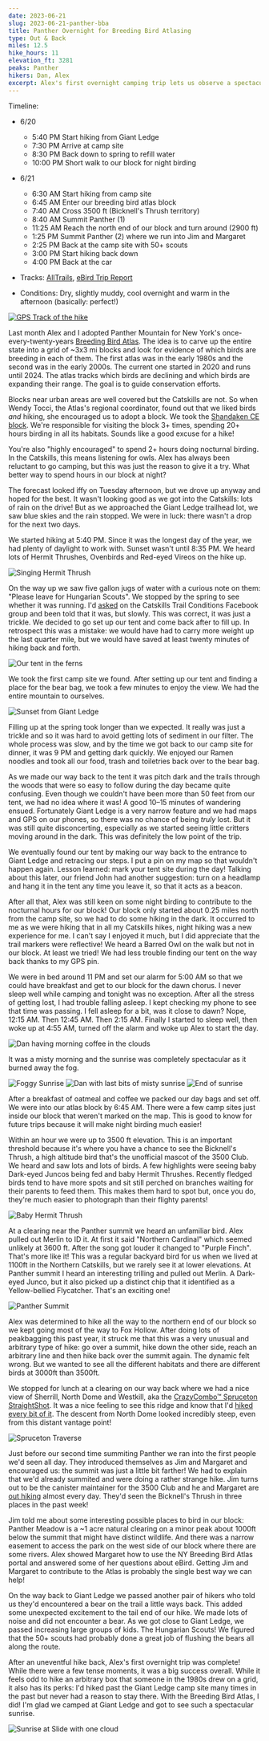 ```yaml
---
date: 2023-06-21
slug: 2023-06-21-panther-bba
title: Panther Overnight for Breeding Bird Atlasing
type: Out & Back
miles: 12.5
hike_hours: 11
elevation_ft: 3281
peaks: Panther
hikers: Dan, Alex
excerpt: Alex's first overnight camping trip lets us observe a spectacular sunrise and lots of breeding bird behavior. Some lessons are learned!
---
```


Timeline:

- 6/20
  - 5:40 PM Start hiking from Giant Ledge
  - 7:30 PM Arrive at camp site
  - 8:30 PM Back down to spring to refill water
  - 10:00 PM Short walk to our block for night birding
- 6/21
  - 6:30 AM Start hiking from camp site
  - 6:45 AM Enter our breeding bird atlas block
  - 7:40 AM Cross 3500 ft (Bicknell's Thrush territory)
  - 8:40 AM Summit Panther (1)
  - 11:25 AM Reach the north end of our block and turn around (2900 ft)
  - 1:25 PM Summit Panther (2) where we run into Jim and Margaret
  - 2:25 PM Back at the camp site with 50+ scouts
  - 3:00 PM Start hiking back down
  - 4:00 PM Back at the car

- Tracks: [AllTrails], [eBird Trip Report]
- Conditions: Dry, slightly muddy, cool overnight and warm in the afternoon (basically: perfect!)

[![GPS Track of the hike]({{site.baseurl}}/assets/2023-06-21-panther-bba/track.png)]({{site.baseurl}}/map/?hike=2023-06-21-panther-bba)

Last month Alex and I adopted Panther Mountain for New York's once-every-twenty-years [Breeding Bird Atlas]. The idea is to carve up the entire state into a grid of ~3x3 mi blocks and look for evidence of which birds are breeding in each of them. The first atlas was in the early 1980s and the second was in the early 2000s. The current one started in 2020 and runs until 2024. The atlas tracks which birds are declining and which birds are expanding their range. The goal is to guide conservation efforts.

Blocks near urban areas are well covered but the Catskills are not. So when Wendy Tocci, the Atlas's regional coordinator, found out that we liked birds _and_ hiking, she encouraged us to adopt a block. We took the [Shandaken CE block]. We're responsible for visiting the block 3+ times, spending 20+ hours birding in all its habitats. Sounds like a good excuse for a hike!

You're also "highly encouraged" to spend 2+ hours doing nocturnal birding. In the Catskills, this means listening for owls. Alex has always been reluctant to go camping, but this was just the reason to give it a try. What better way to spend hours in our block at night?

The forecast looked iffy on Tuesday afternoon, but we drove up anyway and hoped for the best. It wasn't looking good as we got into the Catskills: lots of rain on the drive! But as we approached the Giant Ledge trailhead lot, we saw blue skies and the rain stopped. We were in luck: there wasn't a drop for the next two days.

We started hiking at 5:40 PM. Since it was the longest day of the year, we had plenty of daylight to work with. Sunset wasn't until 8:35 PM. We heard lots of Hermit Thrushes, Ovenbirds and Red-eyed Vireos on the hike up.

![Singing Hermit Thrush]({{site.baseurl}}/assets/2023-06-21-panther-bba/P1150690-singing-hermit.jpeg)

On the way up we saw five gallon jugs of water with a curious note on them: "Please leave for Hungarian Scouts". We stopped by the spring to see whether it was running. I'd [asked] on the Catskills Trail Conditions Facebook group and been told that it was, but slowly. This was correct, it was just a trickle. We decided to go set up our tent and come back after to fill up. In retrospect this was a mistake: we would have had to carry more weight up the last quarter mile, but we would have saved at least twenty minutes of hiking back and forth.

![Our tent in the ferns]({{site.baseurl}}/assets/2023-06-21-panther-bba/tent-in-ferns.jpeg)

We took the first camp site we found. After setting up our tent and finding a place for the bear bag, we took a few minutes to enjoy the view. We had the entire mountain to ourselves.

![Sunset from Giant Ledge]({{site.baseurl}}/assets/2023-06-21-panther-bba/2065-panther-sunset.jpeg)

Filling up at the spring took longer than we expected. It really was just a trickle and so it was hard to avoid getting lots of sediment in our filter. The whole process was slow, and by the time we got back to our camp site for dinner, it was 9 PM and getting dark quickly. We enjoyed our Ramen noodles and took all our food, trash and toiletries back over to the bear bag.

As we made our way back to the tent it was pitch dark and the trails through the woods that were so easy to follow during the day became quite confusing. Even though we couldn't have been more than 50 feet from our tent, we had no idea where it was! A good 10–15 minutes of wandering ensued. Fortunately Giant Ledge is a very narrow feature and we had maps and GPS on our phones, so there was no chance of being _truly_ lost. But it was still quite disconcerting, especially as we started seeing little critters moving around in the dark. This was definitely the low point of the trip.

We eventually found our tent by making our way back to the entrance to Giant Ledge and retracing our steps. I put a pin on my map so that wouldn't happen again. Lesson learned: mark your tent site during the day! Talking about this later, our friend John had another suggestion: turn on a headlamp and hang it in the tent any time you leave it, so that it acts as a beacon.

After all that, Alex was still keen on some night birding to contribute to the nocturnal hours for our block! Our block only started about 0.25 miles north from the camp site, so we had to do some hiking in the dark. It occurred to me as we were hiking that in all my Catskills hikes, night hiking was a new experience for me. I can't say I enjoyed it much, but I did appreciate that the trail markers were reflective! We heard a Barred Owl on the walk but not in our block. At least we tried! We had less trouble finding our tent on the way back thanks to my GPS pin.

We were in bed around 11 PM and set our alarm for 5:00 AM so that we could have breakfast and get to our block for the dawn chorus. I never sleep well while camping and tonight was no exception. After all the stress of getting lost, I had trouble falling asleep. I kept checking my phone to see that time was passing. I fell asleep for a bit, was it close to dawn? Nope, 12:15 AM. Then 12:45 AM. Then 2:15 AM. Finally I started to sleep well, then woke up at 4:55 AM, turned off the alarm and woke up Alex to start the day.

![Dan having morning coffee in the clouds]({{site.baseurl}}/assets/2023-06-21-panther-bba/2070-dan-misty-coffee.jpeg)

It was a misty morning and the sunrise was completely spectacular as it burned away the fog.

![Foggy Sunrise]({{site.baseurl}}/assets/2023-06-21-panther-bba/foggy-sunrise.jpeg)
![Dan with last bits of misty sunrise]({{site.baseurl}}/assets/2023-06-21-panther-bba/2071-dan-misty-sunrise-2.jpeg)
![End of sunrise]({{site.baseurl}}/assets/2023-06-21-panther-bba/sunrise-later.jpeg)

After a breakfast of oatmeal and coffee we packed our day bags and set off. We were into our atlas block by 6:45 AM. There were a few camp sites just inside our block that weren't marked on the map. This is good to know for future trips because it will make night birding much easier!

Within an hour we were up to 3500 ft elevation. This is an important threshold because it's where you have a chance to see the Bicknell's Thrush, a high altitude bird that's the unofficial mascot of the 3500 Club. We heard and saw lots and lots of birds. A few highlights were seeing baby Dark-eyed Juncos being fed and baby Hermit Thrushes. Recently fledged birds tend to have more spots and sit still perched on branches waiting for their parents to feed them. This makes them hard to spot but, once you do, they're much easier to photograph than their flighty parents!

![Baby Hermit Thrush]({{site.baseurl}}/assets/2023-06-21-panther-bba/P1150803-baby-hermit.jpeg)

At a clearing near the Panther summit we heard an unfamiliar bird. Alex pulled out Merlin to ID it. At first it said "Northern Cardinal" which seemed unlikely at 3600 ft. After the song got louder it changed to "Purple Finch". That's more like it! This was a regular backyard bird for us when we lived at 1100ft in the Northern Catskills, but we rarely see it at lower elevations. At Panther summit I heard an interesting trilling and pulled out Merlin. A Dark-eyed Junco, but it also picked up a distinct chip that it identified as a Yellow-bellied Flycatcher. That's an exciting one!

![Panther Summit]({{site.baseurl}}/assets/2023-06-21-panther-bba/panther-summit.jpeg)

Alex was determined to hike all the way to the northern end of our block so we kept going most of the way to Fox Hollow. After doing lots of peakbagging this past year, it struck me that this was a very unusual and arbitrary type of hike: go over a summit, hike down the other side, reach an arbitrary line and then hike back over the summit again. The dynamic felt wrong. But we wanted to see all the different habitats and there are different birds at 3000ft than 3500ft.

We stopped for lunch at a clearing on our way back where we had a nice view of Sherrill, North Dome and Westkill, aka the [CrazyCombo™ Spruceton StraightShot][spruceton]. It was a nice feeling to see this ridge and know that I'd [hiked every bit of it]. The descent from North Dome looked incredibly steep, even from this distant vantage point!

![Spruceton Traverse]({{site.baseurl}}/assets/2023-06-21-panther-bba/5559-tree-framed-view-traverse.jpeg)

Just before our second time summiting Panther we ran into the first people we'd seen all day. They introduced themselves as Jim and Margaret and encouraged us: the summit was just a little bit farther! We had to explain that we'd already summited and were doing a rather strange hike. Jim turns out to be the canister maintainer for the 3500 Club and he and Margaret are [out hiking][margaret] almost every day. They'd seen the Bicknell's Thrush in three places in the past week!

Jim told me about some interesting possible places to bird in our block: Panther Meadow is a ~1 acre natural clearing on a minor peak about 1000ft below the summit that might have distinct wildlife. And there was a narrow easement to access the park on the west side of our block where there are some rivers. Alex showed Margaret how to use the NY Breeding Bird Atlas portal and answered some of her questions about eBird. Getting Jim and Margaret to contribute to the Atlas is probably the single best way we can help!

On the way back to Giant Ledge we passed another pair of hikers who told us they'd encountered a bear on the trail a little ways back. This added some unexpected excitement to the tail end of our hike. We made lots of noise and did not encounter a bear. As we got close to Giant Ledge, we passed increasing large groups of kids. The Hungarian Scouts! We figured that the 50+ scouts had probably done a great job of flushing the bears all along the route.

After an uneventful hike back, Alex's first overnight trip was complete! While there were a few tense moments, it was a big success overall. While it feels odd to hike an arbitrary box that someone in the 1980s drew on a grid, it also has its perks: I'd hiked past the Giant Ledge camp site many times in the past but never had a reason to stay there. With the Breeding Bird Atlas, I did! I'm glad we camped at Giant Ledge and got to see such a spectacular sunrise.

![Sunrise at Slide with one cloud]({{site.baseurl}}/assets/2023-06-21-panther-bba/2072-sunrise-cloud-two.jpeg)

[asked]: https://www.facebook.com/groups/CatskillsTrailConditions/posts/2262805523919664/
[alltrails]: https://www.alltrails.com/explore/recording/evening-hike-at-panther-mountain-and-giant-ledge-from-fox-hollow-1301962
[margaret]: https://www.facebook.com/groups/CatskillsTrailConditions/posts/2264667110400172/
[Breeding Bird Atlas]: https://ebird.org/atlasny/about/
[Shandaken CE block]: https://ebird.org/atlasny/block/42074A4CE
[hiked every bit of it]: https://www.danvk.org/catskills/2023/04/15/2023-04-15-spruceton.html
[spruceton]: https://hikersanonymous.org/combogrid.html
[eBird Trip Report]: https://ebird.org/tripreport/140639
